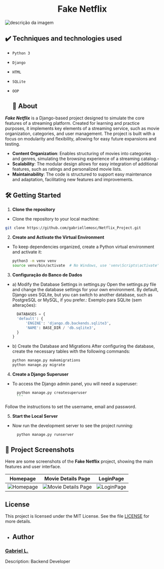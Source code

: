 <h1 align="center"> Fake Netflix </h1>


![descrição da imagem](https://github.com/gabriellemosc/Netflix_Project/blob/main/Capturas%20de%20tela/Captura%20de%20tela%20de%202024-09-23%2009-46-30.png)



## ✔️ Techniques and technologies used

- ``Python 3``
- ``Django``
- ``HTML``
- ``SQLite``
- ``OOP``

  ## 🚀 About

***Fake Netflix*** is a Django-based project designed to simulate the core features of a streaming platform. Created for learning and practice purposes, it implements key elements of a streaming service, such as movie organization, categories, and user management. The project is built with a focus on modularity and flexibility, allowing for easy future expansions and testing.
- **Content Organization**: Enables structuring of movies into categories and genres, simulating the browsing experience of a streaming catalog.- 
- **Scalability**: The modular design allows for easy integration of additional features, such as ratings and personalized movie lists.
- **Maintainability**: The code is structured to support easy maintenance and adaptation, facilitating new features and improvements.

## 🛠️ Getting Started
1. **Clone the repository**  
  - Clone the repository to your local machine:

   ```bash
   git clone https://github.com/gabriellemosc/Netflix_Project.git
   ```
2. **Create and Activate the Virtual Environment**  
- To keep dependencies organized, create a Python virtual environment and activate it:
    ```bash
  python3 -m venv venv
  source venv/bin/activate  # No Windows, use 'venv\Scripts\activate'
  ```
3. **Configuração do Banco de Dados**  
- a) Modify the Database Settings in settings.py
Open the settings.py file and change the database settings for your own environment. By default, Django uses SQLite, but you can switch to another database, such as PostgreSQL or MySQL, if you prefer.:
  Exemplo para SQLite (sem alterações):
  ```python
    DATABASES = {
    'default': {
        'ENGINE': 'django.db.backends.sqlite3',
        'NAME': BASE_DIR / 'db.sqlite3',
    }
  }
  ```
- b) Create the Database and Migrations
    After configuring the database, create the necessary tables with the following commands:
    ```bash
    python manage.py makemigrations
    python manage.py migrate
    ```
4. **Create a Django Superuser**
- To access the Django admin panel, you will need a superuser:
    ```bash
      python manage.py createsuperuser
      ```
Follow the instructions to set the username, email and password.

5. **Start the Local Server**
- Now run the development server to see the project running:
    ```bash
      python manage.py runserver
    ```
    


## 📸 Project Screenshots

Here are some screenshots of the **Fake Netflix** project, showing the main features and user interface.

| Homepage | Movie Details Page | LoginPage |
| --- | --- | --- |
| ![Homepage](https://github.com/gabriellemosc/Netflix_Project/blob/main/Capturas%20de%20tela/Captura%20de%20tela%20de%202024-09-23%2009-46-02.png) | ![Movie Details Page](https://github.com/gabriellemosc/Netflix_Project/blob/main/Capturas%20de%20tela/Captura%20de%20tela%20de%202024-09-23%2009-46-11.png) | ![LoginPage](https://github.com/gabriellemosc/Netflix_Project/blob/main/Capturas%20de%20tela/Captura%20de%20tela%20de%202024-09-23%2009-48-21.png) |



## License

This project is licensed under the MIT License. See the file [LICENSE](./LICENSE) for more details.


- ## Author

<h3> <a href="https://github.com/gabriellemosc">Gabriel L. </a></h3>


Description: Backend Developer


